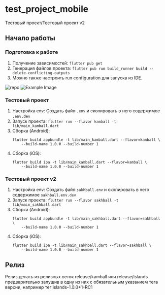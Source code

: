 # test_project_mobile

Тестовый проект/Тестовый проект v2

## Начало работы

### Подготовка к работе

1. Получение зависимостей: `flutter pub get`
2. Генерация файлов проекта: `flutter pub run build_runner build --delete-conflicting-outputs`
3. Можно также настроить run configuration для запуска из IDE.

![repo](https://drive.google.com/file/d/1PSzt1Us_Bb1JDgUzUPj1px0LIZQsLmwV/view?usp=sharing)
![Example Image](https://drive.google.com/uc?id=1PSzt1Us_Bb1JDgUzUPj1px0LIZQsLmwV)
### Тестовый проект

1. Настройка env: Создать файл `.env` и скопировать в него содержимое `.env.dev`
2. Запуск проекта: `flutter run --flavor kamball -t lib/main_kamball.dart`
3. Сборка (Android):
   ```
   flutter build appbundle -t lib/main_kamball.dart --flavor=kamball \
       --build-name 1.0.0 --build-number 1 
   ```
4. Сборка (iOS):
   ```
   flutter build ipa -t lib/main_kamball.dart --flavor=kamball \
       --build-name 1.0.0 --build-number 1
   ```

### Тестовый проект v2

1. Настройка env: Создать файл `sakhball.env` и скопировать в него содержимое
   `sakhball.env.dev`
2. Запуск проекта: `flutter run --flavor sakhball -t lib/main_sakhball.dart`
3. Сборка (Android):
   ```
   flutter build appbundle -t lib/main_sakhball.dart --flavor=sakhball \
       --build-name 1.0.0 --build-number 1
   ```
4. Сборка (iOS):
   ```
   flutter build ipa -t lib/main_sakhball.dart --flavor=sakhball \
       --build-name 1.0.0 --build-number 1
   ```

## Релиз 
   Релиз делать из релизных веток release/kamball или release/islands предварительно запушив в одну из них с обязательным
   указанием тега версии, например тег islands-1.0.0+1-RC1
  
